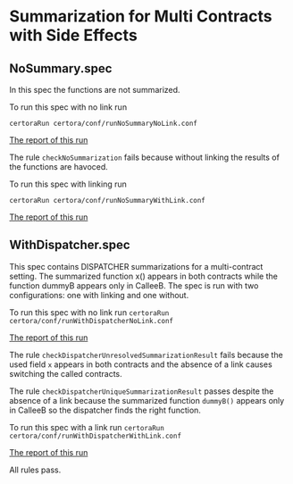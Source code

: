 # Summarization for Multi Contracts with Side Effects

## NoSummary.spec

In this spec the functions are not summarized.

To run this spec with no link run

```certoraRun certora/conf/runNoSummaryNoLink.conf```

[The report of this run](https://prover.certora.com/output/1902/650934d2c0fb4948b23cb25d650113e3?anonymousKey=8b21114d72c5640425c2f9a840d90403986133a0)

The rule `checkNoSummarization` fails because without linking the results of the functions are havoced.

To run this spec with linking run

```certoraRun certora/conf/runNoSummaryWithLink.conf```

[The report of this run](https://prover.certora.com/output/1902/754827d15dc74296b23cfeef776afec1?anonymousKey=a1fee8dcacb680b1b611091859d2bc6c84a1717e)

## WithDispatcher.spec
This spec contains DISPATCHER summarizations for a multi-contract setting. The summarized function x() appears in both contracts while the function dummyB appears only in CalleeB. The spec is run with two configurations: one with linking and one without.

To run this spec with no link run
```certoraRun certora/conf/runWithDispatcherNoLink.conf```

[The report of this run](https://prover.certora.com/output/1902/cf603b6a3c0f4162acc1e6a6e57bb207?anonymousKey=75e730230d8ca3d0374aa3470465d2efc357fd3a)

The rule `checkDispatcherUnresolvedSummarizationResult` fails because the used field `x` appears in both contracts and the absence of a link causes switching the called contracts.

The rule `checkDispatcherUniqueSummarizationResult` passes despite the absence of a link because the summarized function `dummyB()` appears only in CalleeB so the dispatcher finds the right function.

To run this spec with a link run
```certoraRun certora/conf/runWithDispatcherWithLink.conf```

[The report of this run](https://prover.certora.com/output/1902/d01190ff1ba546d98af5f2871c72a616?anonymousKey=731c6d29155e769c36a89e5b4e7b6ac23a617f5b)

All rules pass.